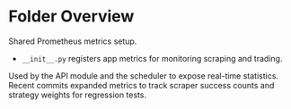 # Folder Overview

Shared Prometheus metrics setup.
- `__init__.py` registers app metrics for monitoring scraping and trading.

Used by the API module and the scheduler to expose real-time statistics.
Recent commits expanded metrics to track scraper success counts and strategy
weights for regression tests.
